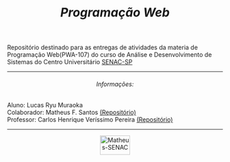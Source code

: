 <!DOCTYPE html>
<html lang="en">
<head>
    <meta charset="UTF-8">
    <meta http-equiv="X-UA-Compatible" content="IE=edge">
    <meta name="viewport" content="width=device-width, initial-scale=1.0">
<html>
    <header>
        <h1 align = "center"><em>Programação Web</em></h1>
    </header>
    <div>
        <p>
            Repositório destinado para as entregas de atividades da materia de Programação Web(PWA-107) do curso de Análise e Desenvolvimento de Sistemas do Centro Universitário <a href="https://www.sp.senac.br/" target="_blank">SENAC-SP</a>
        </p>
    </div>  
    <hr>
    <div>
        <h6 align="center">Informações:</h6>
        <p>
            Aluno: Lucas Ryu Muraoka<br>
            Colaborador: Matheus F. Santos <a  href="https://github.com/Matheus-FSantos" target="_blank">(Repositório)</a><br>
            Professor: Carlos Henrique Veríssimo Pereira <a href="https://github.com/ProfCarlosVerissimo" target="_blank">(Repositório)</a>
        </p>
    </div>
    <hr>
    <section align="center">
        <a href="https://www.sp.senac.br/" target="_blank">
          <img alt="Matheus-SENAC" height="45" width="70" src="https://logodownload.org/wp-content/uploads/2014/10/senac-logo-4.png">
        </a>
      </section>
</html>
